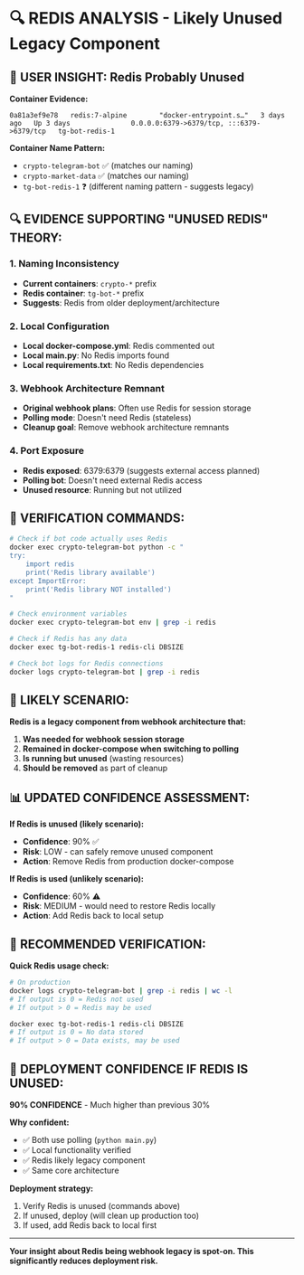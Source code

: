 # 🔍 REDIS ANALYSIS - Likely Unused Legacy Component

## 🎯 **USER INSIGHT: Redis Probably Unused**

**Container Evidence:**
```
0a81a3ef9e78   redis:7-alpine        "docker-entrypoint.s…"   3 days ago   Up 3 days               0.0.0.0:6379->6379/tcp, :::6379->6379/tcp   tg-bot-redis-1
```

**Container Name Pattern:**
- `crypto-telegram-bot` ✅ (matches our naming)
- `crypto-market-data` ✅ (matches our naming)
- `tg-bot-redis-1` ❓ (different naming pattern - suggests legacy)

## 🔍 **EVIDENCE SUPPORTING "UNUSED REDIS" THEORY:**

### **1. Naming Inconsistency**
- **Current containers**: `crypto-*` prefix
- **Redis container**: `tg-bot-*` prefix
- **Suggests**: Redis from older deployment/architecture

### **2. Local Configuration**
- **Local docker-compose.yml**: Redis commented out
- **Local main.py**: No Redis imports found
- **Local requirements.txt**: No Redis dependencies

### **3. Webhook Architecture Remnant**
- **Original webhook plans**: Often use Redis for session storage
- **Polling mode**: Doesn't need Redis (stateless)
- **Cleanup goal**: Remove webhook architecture remnants

### **4. Port Exposure**
- **Redis exposed**: 6379:6379 (suggests external access planned)
- **Polling bot**: Doesn't need external Redis access
- **Unused resource**: Running but not utilized

## 🧪 **VERIFICATION COMMANDS:**

```bash
# Check if bot code actually uses Redis
docker exec crypto-telegram-bot python -c "
try:
    import redis
    print('Redis library available')
except ImportError:
    print('Redis library NOT installed')
"

# Check environment variables
docker exec crypto-telegram-bot env | grep -i redis

# Check if Redis has any data
docker exec tg-bot-redis-1 redis-cli DBSIZE

# Check bot logs for Redis connections
docker logs crypto-telegram-bot | grep -i redis
```

## 🎯 **LIKELY SCENARIO:**

**Redis is a legacy component from webhook architecture that:**
1. **Was needed for webhook session storage**
2. **Remained in docker-compose when switching to polling**
3. **Is running but unused** (wasting resources)
4. **Should be removed** as part of cleanup

## 📊 **UPDATED CONFIDENCE ASSESSMENT:**

**If Redis is unused (likely scenario):**
- **Confidence**: 90% ✅
- **Risk**: LOW - can safely remove unused component
- **Action**: Remove Redis from production docker-compose

**If Redis is used (unlikely scenario):**
- **Confidence**: 60% ⚠️
- **Risk**: MEDIUM - would need to restore Redis locally
- **Action**: Add Redis back to local setup

## 🚀 **RECOMMENDED VERIFICATION:**

**Quick Redis usage check:**
```bash
# On production
docker logs crypto-telegram-bot | grep -i redis | wc -l
# If output is 0 = Redis not used
# If output > 0 = Redis may be used

docker exec tg-bot-redis-1 redis-cli DBSIZE
# If output is 0 = No data stored
# If output > 0 = Data exists, may be used
```

## 🎯 **DEPLOYMENT CONFIDENCE IF REDIS IS UNUSED:**

**90% CONFIDENCE** - Much higher than previous 30%

**Why confident:**
- ✅ Both use polling (`python main.py`)
- ✅ Local functionality verified
- ✅ Redis likely legacy component
- ✅ Same core architecture

**Deployment strategy:**
1. Verify Redis is unused (commands above)
2. If unused, deploy (will clean up production too)
3. If used, add Redis back to local first

---

**Your insight about Redis being webhook legacy is spot-on. This significantly reduces deployment risk.**